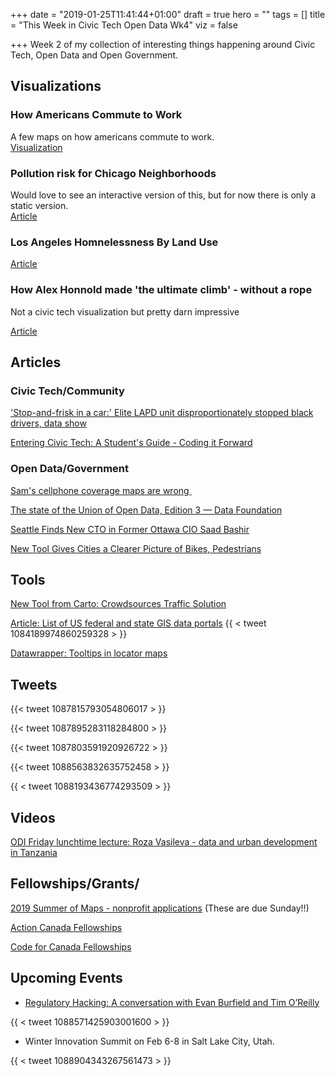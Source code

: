 +++
date = "2019-01-25T11:41:44+01:00"
draft = true
hero = ""
tags = []
title = "This Week in Civic Tech Open Data Wk4"
viz = false

+++
Week 2 of my collection of interesting things happening around Civic Tech, Open Data and Open Government.

## Visualizations

### How Americans Commute to Work

A few maps on how americans commute to work.   
[Visualization](https://www.citylab.com/transportation/2019/01/commuting-to-work-data-car-public-transit-bike/580507/)

### Pollution risk for Chicago Neighborhoods

Would love to see an interactive version of this, but for now there is only a static version.  
[Article](https://psmag.com/environment/which-chicago-neighborhoods-are-most-at-risk-from-pollution)

### Los Angeles Homnelessness By Land Use

[Article](https://insights.civicknowledge.com/2019/01/los-angeles-homelessness-by-land-use/)

### How Alex Honnold made 'the ultimate climb' - without a rope

Not a civic tech visualization but pretty darn impressive  

[Article](https://on.natgeo.com/2MyCrfD)

## Articles

### Civic Tech/Community

['Stop-and-frisk in a car:' Elite LAPD unit disproportionately stopped black drivers, data show](https://www.latimes.com/local/lanow/la-me-lapd-traffic-stops-20190124-story.html)

[Entering Civic Tech: A Student's Guide - Coding it Forward](https://blog.codingitforward.com/entering-civic-tech-a-students-guide-be7ac2741f2b)

### Open Data/Government

[Sam's cellphone coverage maps are wrong ](https://www.theregister.co.uk/2019/01/17/vermont_mobile_map/)

[The state of the Union of Open Data, Edition 3 — Data Foundation](https://www.datafoundation.org/the-state-of-the-union-of-open-data-ed-3/)

[Seattle Finds New CTO in Former Ottawa CIO Saad Bashir](http://www.govtech.com/people/Seattle-Finds-New-CTO-in-Former-Ottawa-CIO-Saad-Bashir.html)

[New Tool Gives Cities a Clearer Picture of Bikes, Pedestrians](http://www.govtech.com/fs/transportation/New-Tool-Gives-Cities-a-Clearer-Picture-of-Bikes-Pedestrians.html)


## Tools

[New Tool from Carto: Crowdsources Traffic Solution](https://carto.com/solutions/traffico/?utm_content=83345653&utm_medium=social&utm_source=twitter&hss_channel=tw-241079136)

[Article: List of US federal and state GIS data portals](https://spatialreserves.wordpress.com/2018/01/15/new-working-lists-of-us-federal-and-state-gis-portals/)
{{ < tweet 1084189974860259328 > }}

[Datawrapper: Tooltips in locator maps](https://blog.datawrapper.de/weeklychart-locatormaps-tooltips/)

## Tweets

{{< tweet 1087815793054806017 > }}

{{< tweet 1087895283118284800 > }}

{{< tweet 1087803591920926722 > }}

{{< tweet 1088563832635752458 > }}

{{ < tweet 1088193436774293509 > }}

## Videos

[ODI Friday lunchtime lecture: Roza Vasileva - data and urban development in Tanzania](https://youtu.be/FQYdksc8W44)

## Fellowships/Grants/


[2019 Summer of Maps - nonprofit applications](https://azavea.forms.fm/2019-summer-of-maps-nonprofit-application/forms/5875) (These are due Sunday!!)

[Action Canada Fellowships](http://www.actioncanada.ca/)

[Code for Canada Fellowships](https://codefor.ca/fellowship/apply-2019/)

## Upcoming Events

* [Regulatory Hacking: A conversation with Evan Burfield and Tim O’Reilly](https://www.eventbrite.com/e/regulatory-hacking-a-conversation-with-evan-burfield-and-tim-oreilly-tickets-55258382309?aff=estw)

{{ < tweet 1088571425903001600 > }}

* Winter Innovation Summit on Feb 6-8 in Salt Lake City, Utah.

{{ < tweet 1088904343267561473 > }}


